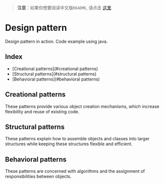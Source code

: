 > **注意**：如果你想要阅读中文版`README`, 请点击 [这里](https://github.com/mistertp/design-pattern/blob/main/README_ZH.md). 

# Design pattern

Design pattern in action. Code example using java.

## Index

- [Creational patterns](#creational patterns)
- [Structural patterns](#structural patterns)
- [Behavioral patterns](#behavioral patterns)

## Creational patterns

These patterns provide various object creation mechanisms, which increase flexibility and reuse of existing code.

## Structural patterns

These patterns explain how to assemble objects and classes into larger structures while keeping these structures flexible and efficient.

## Behavioral patterns

These patterns are concerned with algorithms and the assignment of responsibilities between objects.